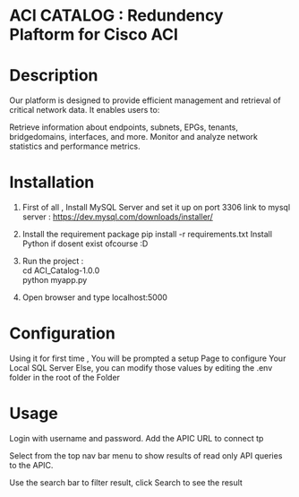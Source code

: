 # ACI CATALOG : Redundency Plaftorm for Cisco ACI 

# Description

Our platform is designed to provide efficient management and retrieval of critical network data. It enables users to:

Retrieve information about endpoints, subnets, EPGs, tenants, bridgedomains, interfaces, and more.
Monitor and analyze network statistics and performance metrics.

# Installation

1) First of all , Install MySQL Server and set it up on port 3306
    link to mysql server : https://dev.mysql.com/downloads/installer/
                                                                               
2) Install the requirement package pip install -r requirements.txt 
    Install Python if dosent exist ofcourse :D
3) Run the project :                                                                              
    cd ACI_Catalog-1.0.0                                                                            
    python myapp.py                                                                                   
4) Open browser and type localhost:5000                                                                            

# Configuration
Using it for first time , You will be prompted a setup Page to configure Your Local SQL Server 
Else, you can modify those values by editing the .env folder in the root of the Folder

# Usage
Login with username and password. Add the APIC URL to connect tp 

Select from the top nav bar menu to show results of read only API queries to the APIC.                                                                                  

Use the search bar to filter result, click Search to see the result                                                         

